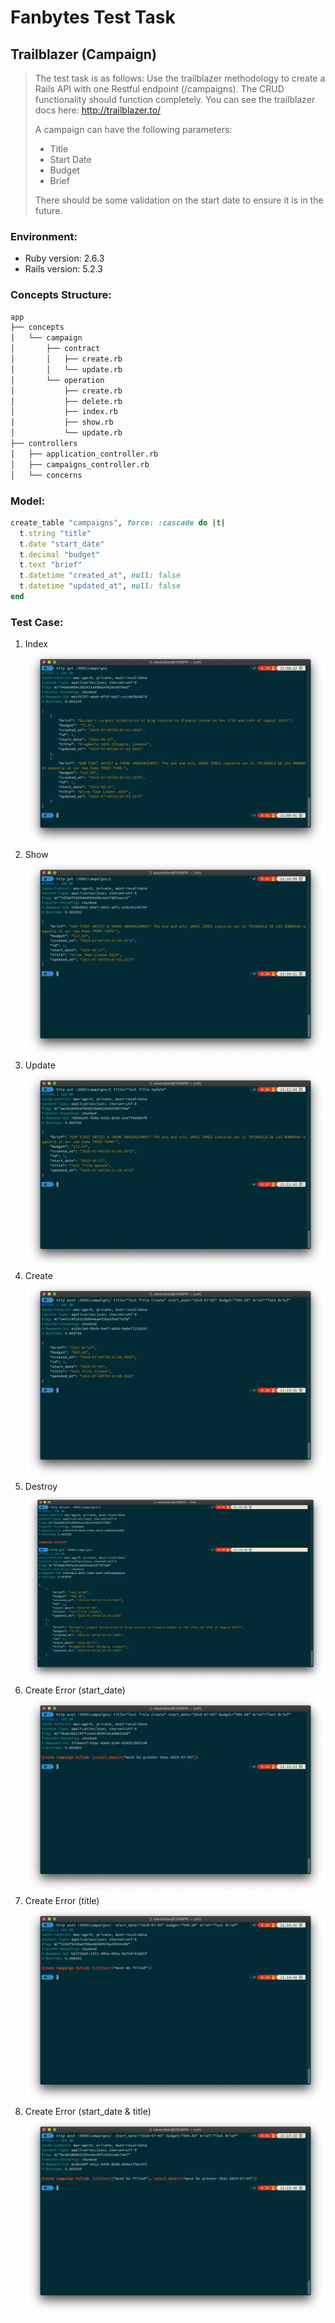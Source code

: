 # Fanbytes Test Task
## Trailblazer (Campaign)

> The test task is as follows:
> Use the trailblazer methodology to create a Rails API with one Restful endpoint (/campaigns). The CRUD functionality should function completely.
> You can see the trailblazer docs here: http://trailblazer.to/
> 
> A campaign can have the following parameters:
> * Title
> * Start Date
> * Budget
> * Brief
> 
> There should be some validation on the start date to ensure it is in the future.

### Environment:
* Ruby version: 2.6.3
* Rails version: 5.2.3

### Concepts Structure:
```bash
app
├── concepts
│   └── campaign
│       ├── contract
│       │   ├── create.rb
│       │   └── update.rb
│       └── operation
│           ├── create.rb
│           ├── delete.rb
│           ├── index.rb
│           ├── show.rb
│           └── update.rb
├── controllers
│   ├── application_controller.rb
│   ├── campaigns_controller.rb
│   └── concerns
```

### Model:
```ruby
create_table "campaigns", force: :cascade do |t|
  t.string "title"
  t.date "start_date"
  t.decimal "budget"
  t.text "brief"
  t.datetime "created_at", null: false
  t.datetime "updated_at", null: false
end
```

### Test Case:
1. Index
  ![index](images/index.png)
2. Show
  ![show](images/show.png)
3. Update
  ![update](images/update.png)
4. Create
  ![create](images/create.png)
5. Destroy
  ![delete](images/delete.png)
6. Create Error (start_date)
  ![create_start_date_error](images/create_start_date_error.png)
7. Create Error (title)
  ![create_title_error](images/create_title_error.png)
8. Create Error (start_date & title)
  ![create_start_date_title_error](images/create_start_date_title_error.png)




